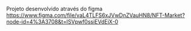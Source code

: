 Projeto desenvolvido através do figma https://www.figma.com/file/vaL4TLFS6xJVwDnZVauHN8/NFT-Market?node-id=4%3A3708&t=lSVpwf0ssiEVdEjX-0

